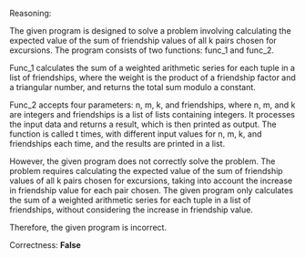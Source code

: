 Reasoning: 

The given program is designed to solve a problem involving calculating the expected value of the sum of friendship values of all k pairs chosen for excursions. The program consists of two functions: func_1 and func_2.

Func_1 calculates the sum of a weighted arithmetic series for each tuple in a list of friendships, where the weight is the product of a friendship factor and a triangular number, and returns the total sum modulo a constant.

Func_2 accepts four parameters: n, m, k, and friendships, where n, m, and k are integers and friendships is a list of lists containing integers. It processes the input data and returns a result, which is then printed as output. The function is called t times, with different input values for n, m, k, and friendships each time, and the results are printed in a list.

However, the given program does not correctly solve the problem. The problem requires calculating the expected value of the sum of friendship values of all k pairs chosen for excursions, taking into account the increase in friendship value for each pair chosen. The given program only calculates the sum of a weighted arithmetic series for each tuple in a list of friendships, without considering the increase in friendship value.

Therefore, the given program is incorrect.

Correctness: **False**